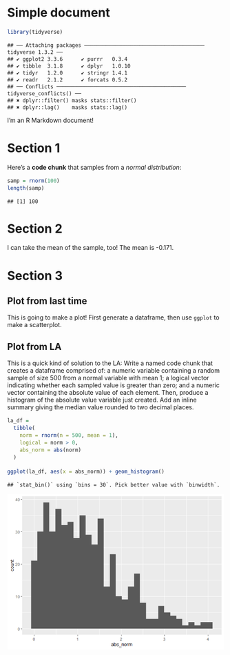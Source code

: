 Simple document
================

``` r
library(tidyverse)
```

    ## ── Attaching packages ─────────────────────────────────────── tidyverse 1.3.2 ──
    ## ✔ ggplot2 3.3.6      ✔ purrr   0.3.4 
    ## ✔ tibble  3.1.8      ✔ dplyr   1.0.10
    ## ✔ tidyr   1.2.0      ✔ stringr 1.4.1 
    ## ✔ readr   2.1.2      ✔ forcats 0.5.2 
    ## ── Conflicts ────────────────────────────────────────── tidyverse_conflicts() ──
    ## ✖ dplyr::filter() masks stats::filter()
    ## ✖ dplyr::lag()    masks stats::lag()

I’m an R Markdown document!

# Section 1

Here’s a **code chunk** that samples from a *normal distribution*:

``` r
samp = rnorm(100)
length(samp)
```

    ## [1] 100

# Section 2

I can take the mean of the sample, too! The mean is -0.171.

# Section 3

## Plot from last time

This is going to make a plot! First generate a dataframe, then use
`ggplot` to make a scatterplot.

## Plot from LA

This is a quick kind of solution to the LA: Write a named code chunk
that creates a dataframe comprised of: a numeric variable containing a
random sample of size 500 from a normal variable with mean 1; a logical
vector indicating whether each sampled value is greater than zero; and a
numeric vector containing the absolute value of each element. Then,
produce a histogram of the absolute value variable just created. Add an
inline summary giving the median value rounded to two decimal places.

``` r
la_df =
  tibble(
    norm = rnorm(n = 500, mean = 1),
    logical = norm > 0,
    abs_norm = abs(norm)
  )

ggplot(la_df, aes(x = abs_norm)) + geom_histogram()
```

    ## `stat_bin()` using `bins = 30`. Pick better value with `binwidth`.

![](template_files/figure-gfm/learning_assessment-1.png)<!-- -->
